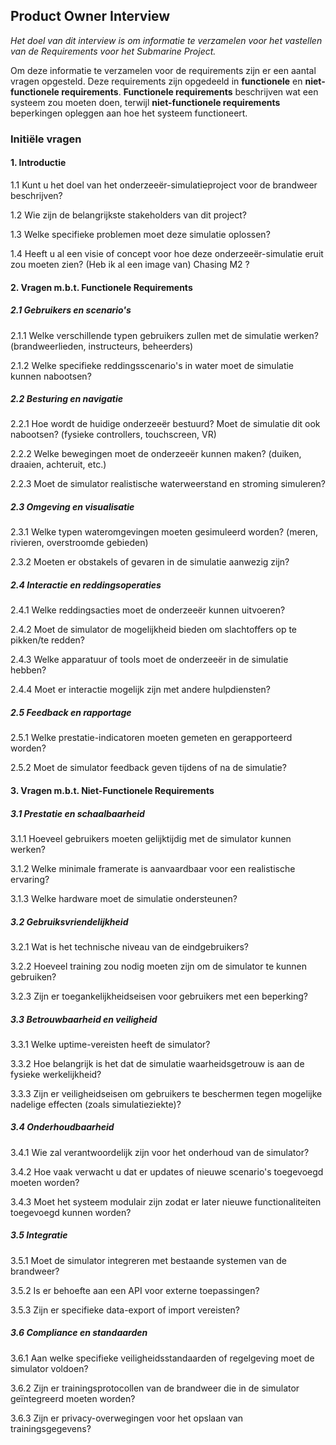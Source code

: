## Product Owner Interview
*Het doel van dit interview is om informatie te verzamelen voor het vastellen van de Requirements voor het Submarine Project.*

Om deze informatie te verzamelen voor de requirements zijn er een aantal vragen opgesteld. Deze requirements zijn opgedeeld in **functionele** en **niet-functionele requirements**. **Functionele requirements** beschrijven wat een systeem zou moeten doen, terwijl **niet-functionele requirements** beperkingen opleggen aan hoe het systeem functioneert.
### Initiële vragen
#### 1. Introductie

1.1 Kunt u het doel van het onderzeeër-simulatieproject voor de brandweer beschrijven?

1.2 Wie zijn de belangrijkste stakeholders van dit project?

1.3 Welke specifieke problemen moet deze simulatie oplossen?

1.4 Heeft u al een visie of concept voor hoe deze onderzeeër-simulatie eruit zou moeten zien?
(Heb ik al een image van) Chasing M2 ?


#### 2. Vragen m.b.t. Functionele Requirements


##### 2.1 Gebruikers en scenario's

2.1.1 Welke verschillende typen gebruikers zullen met de simulatie werken? (brandweerlieden, instructeurs, beheerders)

2.1.2 Welke specifieke reddingsscenario's in water moet de simulatie kunnen nabootsen?


##### 2.2 Besturing en navigatie

2.2.1 Hoe wordt de huidige onderzeeër bestuurd? Moet de simulatie dit ook nabootsen? (fysieke controllers, touchscreen, VR)

2.2.2 Welke bewegingen moet de onderzeeër kunnen maken? (duiken, draaien, achteruit, etc.)

2.2.3 Moet de simulator realistische waterweerstand en stroming simuleren?

##### 2.3 Omgeving en visualisatie

2.3.1 Welke typen wateromgevingen moeten gesimuleerd worden? (meren, rivieren, overstroomde gebieden)

2.3.2 Moeten er obstakels of gevaren in de simulatie aanwezig zijn?

##### 2.4 Interactie en reddingsoperaties

2.4.1 Welke reddingsacties moet de onderzeeër kunnen uitvoeren?

2.4.2 Moet de simulator de mogelijkheid bieden om slachtoffers op te pikken/te redden?

2.4.3 Welke apparatuur of tools moet de onderzeeër in de simulatie hebben?

2.4.4 Moet er interactie mogelijk zijn met andere hulpdiensten?

##### 2.5 Feedback en rapportage

2.5.1 Welke prestatie-indicatoren moeten gemeten en gerapporteerd worden?

2.5.2 Moet de simulator feedback geven tijdens of na de simulatie?

#### 3. Vragen m.b.t. Niet-Functionele Requirements
##### 3.1 Prestatie en schaalbaarheid

3.1.1 Hoeveel gebruikers moeten gelijktijdig met de simulator kunnen werken?

3.1.2 Welke minimale framerate is aanvaardbaar voor een realistische ervaring?

3.1.3 Welke hardware moet de simulatie ondersteunen?

##### 3.2 Gebruiksvriendelijkheid

3.2.1 Wat is het technische niveau van de eindgebruikers?

3.2.2 Hoeveel training zou nodig moeten zijn om de simulator te kunnen gebruiken?

3.2.3 Zijn er toegankelijkheidseisen voor gebruikers met een beperking?

##### 3.3 Betrouwbaarheid en veiligheid

3.3.1 Welke uptime-vereisten heeft de simulator?

3.3.2 Hoe belangrijk is het dat de simulatie waarheidsgetrouw is aan de fysieke werkelijkheid?

3.3.3 Zijn er veiligheidseisen om gebruikers te beschermen tegen mogelijke nadelige effecten (zoals simulatieziekte)?

##### 3.4 Onderhoudbaarheid

3.4.1 Wie zal verantwoordelijk zijn voor het onderhoud van de simulator?

3.4.2 Hoe vaak verwacht u dat er updates of nieuwe scenario's toegevoegd moeten worden?

3.4.3 Moet het systeem modulair zijn zodat er later nieuwe functionaliteiten toegevoegd kunnen worden?

##### 3.5 Integratie

3.5.1 Moet de simulator integreren met bestaande systemen van de brandweer?

3.5.2 Is er behoefte aan een API voor externe toepassingen?

3.5.3 Zijn er specifieke data-export of import vereisten?

##### 3.6 Compliance en standaarden

3.6.1 Aan welke specifieke veiligheidsstandaarden of regelgeving moet de simulator voldoen?

3.6.2 Zijn er trainingsprotocollen van de brandweer die in de simulator geïntegreerd moeten worden?

3.6.3 Zijn er privacy-overwegingen voor het opslaan van trainingsgegevens?